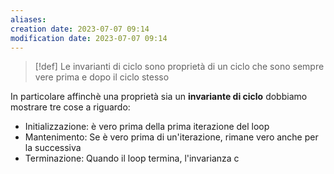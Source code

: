 ```yaml
---
aliases: 
creation date: 2023-07-07 09:14
modification date: 2023-07-07 09:14
---
```


> [!def]
> Le invarianti di ciclo sono proprietà di un ciclo che sono sempre vere prima e dopo il ciclo stesso

In particolare affinchè una proprietà sia un **invariante di ciclo** dobbiamo mostrare tre cose a riguardo:
- Initializzazione: è vero prima della prima iterazione del loop
- Mantenimento: Se è vero prima di un'iterazione, rimane vero anche per la successiva
- Terminazione: Quando il loop termina, l'invarianza c